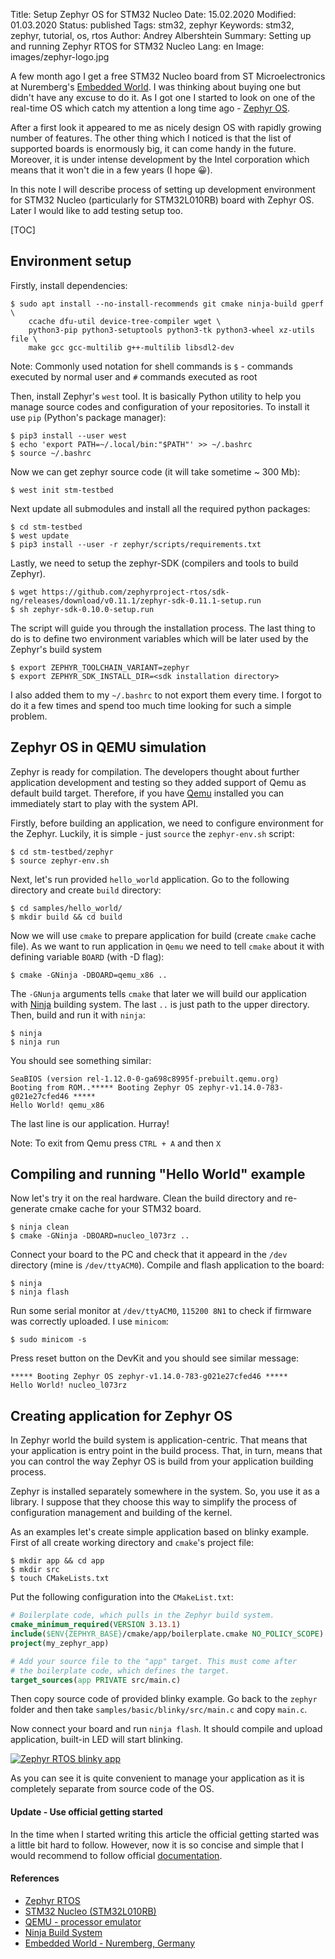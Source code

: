 Title: Setup Zephyr OS for STM32 Nucleo
Date: 15.02.2020
Modified: 01.03.2020
Status: published
Tags: stm32, zephyr
Keywords: stm32, zephyr, tutorial, os, rtos
Author: Andrey Albershtein
Summary: Setting up and running Zephyr RTOS for STM32 Nucleo
Lang: en
Image: images/zephyr-logo.jpg

A few month ago I get a free STM32 Nucleo board from ST Microelectronics at
Nuremberg's [Embedded World][3]. I was thinking about buying one but didn't have any
excuse to do it. As I got one I started to look on one of the real-time OS
which catch my attention a long time ago - [Zephyr OS][1].

After a first look it appeared to me as nicely design OS with rapidly growing
number of features. The other thing which I noticed is that the list of
supported boards is enormously big, it can come handy in the future. Moreover,
it is under intense development by the Intel corporation which means that it
won't die in a few years (I hope 😀).

In this note I will describe process of setting up development environment
for STM32 Nucleo (particularly for STM32L010RB) board with Zephyr OS. Later
I would like to add testing setup too.

[TOC]

## Environment setup

Firstly, install dependencies:

```console
$ sudo apt install --no-install-recommends git cmake ninja-build gperf \
    ccache dfu-util device-tree-compiler wget \
    python3-pip python3-setuptools python3-tk python3-wheel xz-utils file \
    make gcc gcc-multilib g++-multilib libsdl2-dev
```

<p class="note-right">
<span class="note-sign">Note:</span> Commonly used notation for shell commands is <code>$</code> - commands executed
by normal user and <code>#</code> commands executed as root
</p>

Then, install Zephyr's `west` tool. It is basically Python utility to help you
manage source codes and configuration of your repositories. To install it use
`pip` (Python's package manager):

```console
$ pip3 install --user west
$ echo 'export PATH=~/.local/bin:"$PATH"' >> ~/.bashrc
$ source ~/.bashrc
```

Now we can get zephyr source code (it will take sometime ~ 300 Mb):

```console
$ west init stm-testbed
```

Next update all submodules and install all the required python packages:

```console
$ cd stm-testbed
$ west update
$ pip3 install --user -r zephyr/scripts/requirements.txt
```

Lastly, we need to setup the zephyr-SDK (compilers and tools to build Zephyr).

```console
$ wget https://github.com/zephyrproject-rtos/sdk-ng/releases/download/v0.11.1/zephyr-sdk-0.11.1-setup.run
$ sh zephyr-sdk-0.10.0-setup.run
```

The script will guide you through the installation process. The last thing to do
is to define two environment variables which will be later used by the Zephyr's
build system

```console
$ export ZEPHYR_TOOLCHAIN_VARIANT=zephyr
$ export ZEPHYR_SDK_INSTALL_DIR=<sdk installation directory>
```

I also added them to my `~/.bashrc` to not export them every time. I forgot to
do it a few times and spend too much time looking for such a simple problem.

## Zephyr OS in QEMU simulation

Zephyr is ready for compilation. The developers thought about further
application development and testing so they added support of Qemu as default
build target. Therefore, if you have [Qemu][4] installed you can immediately
start to play with the system API.

Firstly, before building an application, we need to configure environment for
the Zephyr. Luckily, it is simple - just `source` the `zephyr-env.sh`
script:

```console
$ cd stm-testbed/zephyr
$ source zephyr-env.sh
```

Next, let's run provided `hello_world` application. Go to the following
directory and create `build` directory:

```console
$ cd samples/hello_world/
$ mkdir build && cd build
```

Now we will use `cmake` to prepare application for build (create `cmake` cache
file). As we want to run application in `Qemu` we need to tell `cmake` about it
with defining variable `BOARD` (with -D flag):

```console
$ cmake -GNinja -DBOARD=qemu_x86 ..
```

The `-GNunja` arguments tells `cmake` that later we will build our application
with [Ninja][5] building system. The last `..` is just path to the upper
directory.  Then, build and run it with `ninja`:

```console
$ ninja
$ ninja run
```

You should see something similar:

```text
SeaBIOS (version rel-1.12.0-0-ga698c8995f-prebuilt.qemu.org)
Booting from ROM..***** Booting Zephyr OS zephyr-v1.14.0-783-g021e27cfed46 *****
Hello World! qemu_x86
```

The last line is our application. Hurray!

<p class="note-left">
<span class="note-sign">Note: </span>To exit from Qemu press <code>CTRL + A</code> and then <code>X</code>
</p>

## Compiling and running "Hello World" example 

Now let's try it on the real hardware. Clean the build directory and
re-generate cmake cache for your STM32 board.

```console
$ ninja clean
$ cmake -GNinja -DBOARD=nucleo_l073rz ..
```

Connect your board to the PC and check that it appeard in the `/dev` directory
(mine is `/dev/ttyACM0`). Compile and flash application to the board:

```console
$ ninja
$ ninja flash
```

Run some serial monitor at `/dev/ttyACM0`, `115200 8N1` to check if firmware was
correctly uploaded. I use `minicom`:

```console
$ sudo minicom -s
```
    
Press reset button on the DevKit and you should see similar message:

```text
***** Booting Zephyr OS zephyr-v1.14.0-783-g021e27cfed46 *****
Hello World! nucleo_l073rz
```

## Creating application for Zephyr OS

In Zephyr world the build system is application-centric. That means that your
application is entry point in the build process. That, in turn, means that you
can control the way Zephyr OS is build from your application building process.

Zephyr is installed separately somewhere in the system. So, you use it as a
library. I suppose that they choose this way to simplify the process of
configuration management and building of the kernel.

As an examples let's create simple application based on blinky example. First of
all create working directory and `cmake`'s project file:

```console
$ mkdir app && cd app
$ mkdir src
$ touch CMakeLists.txt
```

Put the following configuration into the `CMakeList.txt`:

```cmake
# Boilerplate code, which pulls in the Zephyr build system.
cmake_minimum_required(VERSION 3.13.1)
include($ENV{ZEPHYR_BASE}/cmake/app/boilerplate.cmake NO_POLICY_SCOPE)
project(my_zephyr_app)

# Add your source file to the "app" target. This must come after
# the boilerplate code, which defines the target.
target_sources(app PRIVATE src/main.c)
```

Then copy source code of provided blinky example. Go back to the `zephyr`
folder and then take `samples/basic/blinky/src/main.c` and copy `main.c`.

Now connect your board and run `ninja flash`. It should compile and upload
application, built-in LED will start blinking.

<div class="wide-boi" >
	<a href="{static}/images/stm32-zephyr.gif">
    <img id="gifka" alt="Zephyr RTOS blinky app" src="{static}/images/stm32-zephyr.gif">
	</a>
</div>

As you can see it is quite convenient to manage your application as it is
completely separate from source code of the OS. 

#### Update - Use official getting started

In the time when I started writing this article the official getting started was
a little bit hard to follow. However, now it is so concise and simple that I
would recommend to follow official [documentation][2].

#### References

* [Zephyr RTOS][1]
* [STM32 Nucleo (STM32L010RB)][6]
* [QEMU - processor emulator][4]
* [Ninja Build System][5]
* [Embedded World - Nuremberg, Germany][3]

[1]: https://www.zephyrproject.org/
[2]: https://docs.zephyrproject.org/latest/getting_started/index.html
[3]: https://www.embedded-world.de/en
[4]: https://www.qemu.org/
[5]: https://ninja-build.org/
[6]: https://www.st.com/en/evaluation-tools/nucleo-l010rb.html
